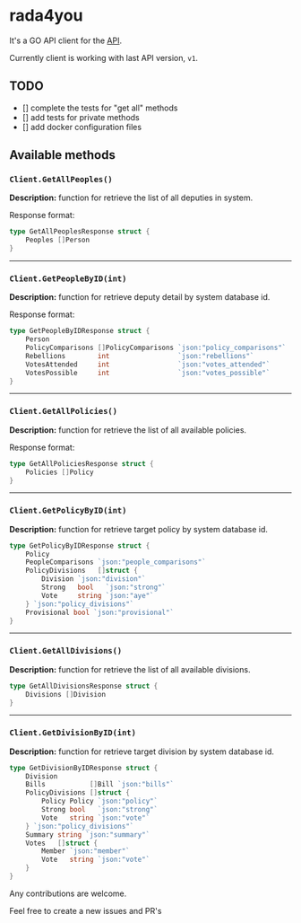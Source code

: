 # rada4you

It's a GO API client for the [API](https://rada4you.org/help/data).

Currently client is working with last API version, `v1`.

## TODO

- [] complete the tests for "get all" methods
- [] add tests for private methods
- [] add docker configuration files

## Available methods

### `Client.GetAllPeoples()`

**Description:** function for retrieve the list of all deputies in system.

Response format:

```go
type GetAllPeoplesResponse struct {
	Peoples []Person
}
```

---

### `Client.GetPeopleByID(int)`

**Description:** function for retrieve deputy detail by system database id.

Response format:

```go
type GetPeopleByIDResponse struct {
	Person
	PolicyComparisons []PolicyComparisons `json:"policy_comparisons"`
	Rebellions        int                 `json:"rebellions"`
	VotesAttended     int                 `json:"votes_attended"`
	VotesPossible     int                 `json:"votes_possible"`
}
```

---

### `Client.GetAllPolicies()`

**Description:** function for retrieve the list of all available policies.

Response format:

```go
type GetAllPoliciesResponse struct {
	Policies []Policy
}
```

---

### `Client.GetPolicyByID(int)`

**Description:** function for retrieve target policy by system database id.

```go
type GetPolicyByIDResponse struct {
	Policy
	PeopleComparisons `json:"people_comparisons"`
	PolicyDivisions   []struct {
		Division `json:"division"`
		Strong   bool   `json:"strong"`
		Vote     string `json:"aye"`
	} `json:"policy_divisions"`
	Provisional bool `json:"provisional"`
}
```

---

### `Client.GetAllDivisions()`

**Description:** function for retrieve the list of all available divisions.

```go
type GetAllDivisionsResponse struct {
	Divisions []Division
}
```

---

### `Client.GetDivisionByID(int)`

**Description:** function for retrieve target division by system database id.

```go
type GetDivisionByIDResponse struct {
	Division
	Bills           []Bill `json:"bills"`
	PolicyDivisions []struct {
		Policy Policy `json:"policy"`
		Strong bool   `json:"strong"`
		Vote   string `json:"vote"`
	} `json:"policy_divisions"`
	Summary string `json:"summary"`
	Votes   []struct {
		Member `json:"member"`
		Vote   string `json:"vote"`
	}
}
```

Any contributions are welcome.

Feel free to create a new issues and PR's